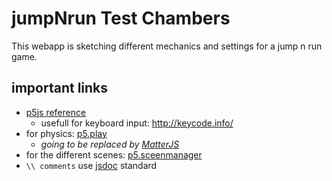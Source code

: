 # jumpNrun Test Chambers

This webapp is sketching 
different mechanics and settings 
for a jump n run game.


## important links
- [p5js reference](https://p5js.org/reference/)
	- usefull for keyboard input: http://keycode.info/
- for physics: [p5.play](https://molleindustria.github.io/p5.play/)
	- *going to be replaced by [MatterJS](https://brm.io/matter-js/)*
- for the different scenes: [p5.sceenmanager](https://github.com/mveteanu/p5.SceneManager/tree/master/gamejs)
- `\\ comments` use [jsdoc](https://devhints.io/jsdoc) standard

